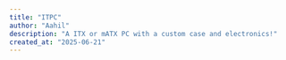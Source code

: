 ```yaml
---
title: "ITPC"
author: "Aahil"
description: "A ITX or mATX PC with a custom case and electronics!"
created_at: "2025-06-21"
---
```

